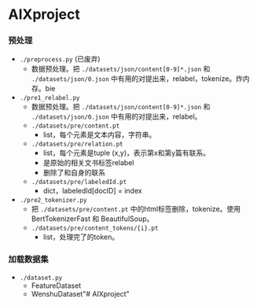# AIXproject

### 预处理

- `./preprocess.py` (已废弃)
  - 数据预处理。把 `./datasets/json/content[0-9]*.json` 和 `./datasets/json/0.json` 中有用的对提出来，relabel，tokenize。炸内存。bie
- `./pre1_relabel.py`
  - 数据预处理。把 `./datasets/json/content[0-9]*.json` 和 `./datasets/json/0.json` 中有用的对提出来，relabel。
  - `./datasets/pre/content.pt`
    - list，每个元素是文本内容，字符串。
  - `./datasets/pre/relation.pt`
    - list，每个元素是tuple (x,y)，表示第x和第y篇有联系。
    - 是原始的相关文书标签relabel
    - 删除了和自身的联系
  - `./datasets/pre/labeledId.pt`
    - dict，labeledId[docID] = index
- `./pre2_tokenizer.py`
  - 把 `./datasets/pre/content.pt` 中的html标签删除，tokenize。使用 BertTokenizerFast 和 BeautifulSoup。
  - `./datasets/pre/content_tokens/{i}.pt`
    - list，处理完了的token。


### 加载数据集

- `./dataset.py`
  - FeatureDataset
  - WenshuDataset"# AIXproject" 
